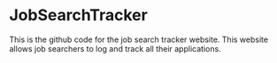 # JobSearchTracker
This is the github code for the job search tracker website. This website allows job searchers to log and track all their applications.
